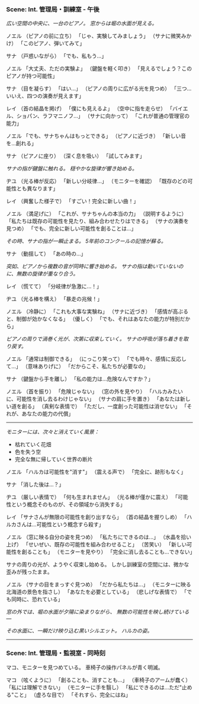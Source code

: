 ### Scene: Int. 管理局・訓練室 - 午後

*広い空間の中央に、一台のピアノ。*
*窓からは堀の水面が見える。*

ノエル
（ピアノの前に立ち）
「じゃ、実験してみましょう」
（サナに微笑みかけ）
「このピアノ、弾いてみて」

サナ
（戸惑いながら）
「でも、私もう...」

ノエル
「大丈夫、ただの実験よ」
（鍵盤を軽く叩き）
「見えるでしょう？このピアノが持つ可能性」

サナ
（目を凝らす）
「はい...」
（ピアノの周りに広がる光を見つめ）
「三つ...いいえ、四つの演奏が見えます」

レイ
（首の結晶を掲げ）
「僕にも見えるよ」
（空中に指を走らせ）
「バイエル、ショパン、ラフマニノフ...」
（サナに向かって）
「これが普通の管理官の能力」

ノエル
「でも、サナちゃんはもっとできる」
（ピアノに近づき）
「新しい音を...創れる」

サナ
（ピアノに座り）
（深く息を吸い）
「試してみます」

*サナの指が鍵盤に触れる。*
*穏やかな旋律が響き始める。*

ヂユ
（光る棒が反応）
「新しい分岐律...」
（モニターを確認）
「既存のどの可能性とも異なります」

レイ
（興奮した様子で）
「すごい！完全に新しい曲！」

ノエル
（満足げに）
「これが、サナちゃんの本当の力」
（説明するように）
「私たちは既存の可能性を見たり、組み合わせたりはできる」
（サナの演奏を見つめ）
「でも、完全に新しい可能性を創ることは...」

*その時、サナの指が一瞬止まる。*
*5年前のコンクールの記憶が蘇る。*

サナ
（動揺して）
「あの時の...」

*突如、ピアノから複数の音が同時に響き始める。*
*サナの指は動いていないのに、無数の旋律が重なり合う。*

レイ
（慌てて）
「分岐律が急激に...！」

ヂユ
（光る棒を構え）
「暴走の兆候！」

ノエル
（冷静に）
「これも大事な実験ね」
（サナに近づき）
「感情が高ぶると、制御が効かなくなる」
（優しく）
「でも、それはあなたの能力が特別だから」

*ピアノの周りで渦巻く光が、次第に収束していく。*
*サナの呼吸が落ち着きを取り戻す。*

ノエル
「通常は制御できる」
（にっこり笑って）
「でも時々、感情に反応して...」
（意味ありげに）
「だからこそ、私たちが必要なの」

サナ
（鍵盤から手を離し）
「私の能力は...危険なんですか？」

ノエル
（首を振り）
「危険じゃない」
（窓の外を見やり）
「ハルカみたいに、可能性を消し去るわけじゃない」
（サナの肩に手を置き）
「あなたは新しい道を創る」
（真剣な表情で）
「ただし、一度創った可能性は消せない」
「それが、あなたの能力の代償」


---
*モニターには、次々と消えていく風景：*
- 枯れていく花畑
- 色を失う空
- 完全な無に帰していく世界の断片

ノエル
「ハルカは可能性を"消す"」
（震える声で）
「完全に、跡形もなく」

サナ
「消した後は...？」

ヂユ
（厳しい表情で）
「何も生まれません」
（光る棒が僅かに震え）
「可能性という概念そのものが、その領域から消失する」

レイ
「サナさんが無限の可能性を創り出すなら」
（首の結晶を握りしめ）
「ハルカさんは...可能性という概念すら殺す」

ノエル
（窓に映る自分の姿を見つめ）
「私たちにできるのは...」
（水晶を拾い上げ）
「せいぜい、既存の可能性を組み合わせること」
（苦笑い）
「新しい可能性を創ることも」
（モニターを見やり）
「完全に消し去ることも...できない」

サナの周りの光が、ようやく収束し始める。
しかし訓練室の空間には、微かな歪みが残ったまま。

ノエル
（サナの目をまっすぐ見つめ）
「だから私たちは...」
（モニターに映る北海道の景色を指さし）
「あなたを必要としている」
（悲しげな表情で）
「でも同時に、恐れている」

*窓の外では、堀の水面が夕陽に染まりながら、*
*無数の可能性を映し続けている―*

*その水面に、一瞬だけ映り込む黒いシルエット。*
*ハルカの姿。*

---
### Scene: Int. 管理局・監視室 - 同時刻

マコ、モニターを見つめている。
車椅子の操作パネルが青く明滅。

マコ
（呟くように）
「創ることも、消すことも...」
（車椅子のアームが蠢く）
「私には理解できない」
（モニターに手を翳し）
「私にできるのは...ただ"止める"こと」
（虚ろな目で）
「それすら、完全にはね」